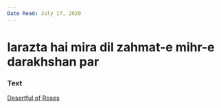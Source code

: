 ```yaml
---
Date Read: July 17, 2020
---
```


# larazta hai mira dil zahmat-e mihr-e darakhshan par

### Text
[Desertful of Roses](http://www.columbia.edu/itc/mealac/pritchett/00ghalib/061/index_061.html)

